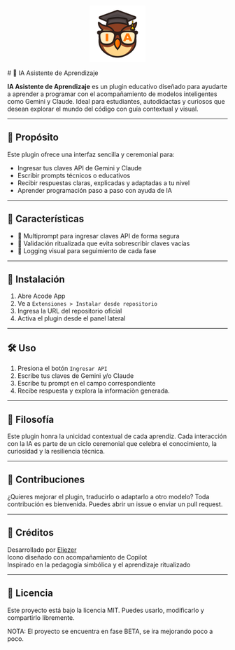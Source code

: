 <p align="center">
  <img src="icon.png" width="128" alt="IA Asistente de Aprendizaje">
</p>
# 🦉 IA Asistente de Aprendizaje

**IA Asistente de Aprendizaje** es un plugin educativo diseñado para ayudarte a aprender a programar con el acompañamiento de modelos inteligentes como Gemini y Claude. Ideal para estudiantes, autodidactas y curiosos que desean explorar el mundo del código con guía contextual y visual.

---

## 🎯 Propósito

Este plugin ofrece una interfaz sencilla y ceremonial para:

- Ingresar tus claves API de Gemini y Claude
- Escribir prompts técnicos o educativos
- Recibir respuestas claras, explicadas y adaptadas a tu nivel
- Aprender programación paso a paso con ayuda de IA

---

## 🧩 Características

- 🧠 Multiprompt para ingresar claves API de forma segura
- 🔐 Validación ritualizada que evita sobrescribir claves vacías
- 📜 Logging visual para seguimiento de cada fase

---

## 🚀 Instalación

1. Abre Acode App
2. Ve a `Extensiones > Instalar desde repositorio`
3. Ingresa la URL del repositorio oficial
4. Activa el plugin desde el panel lateral

---

## 🛠️ Uso

1. Presiona el botón `Ingresar API`
2. Escribe tus claves de Gemini y/o Claude
3. Escribe tu prompt en el campo correspondiente
4. Recibe respuesta y explora la informaciòn generada.

---

## 🧙 Filosofía

Este plugin honra la unicidad contextual de cada aprendiz. Cada interacción con la IA es parte de un ciclo ceremonial que celebra el conocimiento, la curiosidad y la resiliencia técnica.

---

## 🤝 Contribuciones

¿Quieres mejorar el plugin, traducirlo o adaptarlo a otro modelo? Toda contribución es bienvenida. Puedes abrir un issue o enviar un pull request.

---

## 🧠 Créditos

Desarrollado por [Eliezer](https://github.com/elinux12)  
Icono diseñado con acompañamiento de Copilot  
Inspirado en la pedagogía simbólica y el aprendizaje ritualizado

---

## 📜 Licencia

Este proyecto está bajo la licencia MIT. Puedes usarlo, modificarlo y compartirlo libremente.

NOTA: El proyecto se encuentra en fase BETA, se ira mejorando poco a poco.
